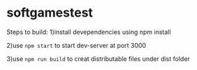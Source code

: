 # softgamestest
Steps to build:
1)install devependencies using npm install

2)use `npm start` to start dev-server at port 3000

3)use `npm run build` to creat distributable files under dist folder

